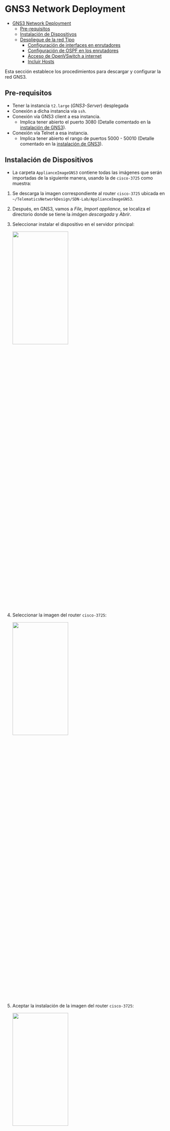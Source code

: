 # GNS3 Network Deployment

- [GNS3 Network Deployment](#gns3-network-deployment)
  - [Pre-requisitos](#pre-requisitos)
  - [Instalación de Dispositivos](#instalación-de-dispositivos)
  - [Despliegue de la red Tipo](#despliegue-de-la-red-tipo)
    - [Configuración de interfaces en enrutadores](#configuración-de-interfaces-en-enrutadores)
    - [Configuración de OSPF en los enrutadores](#configuración-de-ospf-en-los-enrutadores)
    - [Acceso de OpenVSwitch a internet](#acceso-de-openvswitch-a-internet)
    - [Incluir Hosts](#incluir-hosts)

Esta sección establece los procedimientos para descargar y configurar la red GNS3.

## Pre-requisitos

- Tener la instancia `t2.large` (*GNS3-Server*) desplegada
- Conexión a dicha instancia vía `ssh`.
- Conexión vía GNS3 client a esa instancia.
  - Implica tener abierto el puerto 3080 (Detalle comentado en la [instalación de GNS3](../../GNS3ServerDeployment/README.md#deploy-gns3-server)).
- Conexión vía Telnet a esa instancia.
  - Implica tener abierto el rango de puertos 5000 - 50010 (Detalle comentado en la [instalación de GNS3](../../GNS3ServerDeployment/README.md#deploy-gns3-server)).

## Instalación de Dispositivos

- La carpeta `ApplianceImageGNS3` contiene todas las imágenes que serán importadas de la siguiente manera, usando la de `cisco-3725` como muestra:

1. Se descarga la imagen correspondiente al router `cisco-3725` ubicada en `~/TelematicsNetworkDesign/SDN-Lab/ApplianceImageGNS3`.
2. Después, en GNS3, vamos a *File*, *Import appliance*, se localiza el directorio donde se tiene la *imágen descargada* y *Abrir*.
3. Seleccionar instalar el dispositivo en el servidor principal:

    <img src="./img/1.PNG"  width="60%" height="30%">

4. Seleccionar la imagen del router `cisco-3725`:

    <img src="./img/2.PNG"  width="60%" height="30%">

5. Aceptar la instalación de la imagen del router `cisco-3725`:

    <img src="./img/3.PNG"  width="60%" height="30%">

6. Terminar el proceso de instalación de la imagen del router `cisco-3725`:

    <img src="./img/4.PNG"  width="60%" height="30%">

7. Recibir mensaje de imagen del router `cisco-3725` instalada:

    <img src="./img/5.PNG"  width="60%" height="30%">

8. Verificar que la imagen del router `cisco-3725` ha sido instalada

    <img src="./img/6.PNG"  width="60%" height="30%">

## Despliegue de la red Tipo

1. Crear un nuevo proyecto en `File` y `New blank project` para empezar a desplegar la red.
2. Se deben importar los appliance según la arquitectura siguiente, así como conectarlos entre si:

  <img src="./img/7.png"  width="60%" height="30%">

> **Note:**: *Por defecto al importar el *appliance* Open vSwitch aparece con un ícono que debe ser cambiado.*

  <img src="./img/8.PNG"  width="60%" height="30%">

### Configuración de interfaces en enrutadores

- Para R1:

  ```console
  configure terminal
  interface f0/0
  ip address 10.1.1.1 255.255.255.0
  no shutdown
  end
  ```

  ```console
  configure terminal
  interface f0/1
  ip address 10.1.2.1 255.255.255.0
  no shutdown
  end
  ```

  - Se guardara la configuración del enrutador R1 introduciendo el comando:

  ```console
  copy running-config startup-config
  ```

- Para R3

  ```console
  configure terminal
  interface f0/0
  ip address 10.1.2.2 255.255.255.0
  no shutdown
  end
  ```

  ```console
  configure terminal
  interface f0/1
  ip address 10.1.4.1 255.255.255.0
  no shutdown
  end
  ```

  - Se guardara la configuración del enrutador R1_1 introduciendo el comando:

  ```console
  copy running-config startup-config
  ```

- Para R2

  ```console
  configure terminal
  interface f0/0
  ip address 10.1.1.2 255.255.255.0
  no shutdown
  end
  ```

  ```console
  configure terminal
  interface f0/1
  ip address 10.1.3.1 255.255.255.0
  no shutdown
  end
  ```

  - Se guardara la configuración del enrutador R2 introduciendo el comando:

  ```console
  copy running-config startup-config
  ```

- Para R4

  ```console
  configure terminal
  interface f0/0
  ip address 10.1.3.2 255.255.255.0
  no shutdown
  end
  ```

  ```console
  configure terminal
  interface f0/1
  ip address 10.1.5.1 255.255.255.0
  no shutdown
  end
  ```

  - Se guardara la configuración del enrutador R2_2 introduciendo el comando:

  ```console
  copy running-config startup-config
  ```

### Configuración de OSPF en los enrutadores

- Para hacer que los routers operen bajo el protocolo habrá que configurarlos de la siguiente manera (todos igual).

  ```console
  configure terminal
  router ospf 1
  network 10.0.0.0 0.255.255.255 area 0
  end
  ```

- Se guardara la configuración del enrutador R2_2 introduciendo el comando:

  ```console
  copy running-config startup-config
  ```

- Debería existir comunicación entre routers, por ejemplo de R1 a R4:

  ```console
  R1#ping 10.1.5.1

  Type escape sequence to abort.
  Sending 5, 100-byte ICMP Echos to 10.1.5.1, timeout is 2 seconds:
  !!!!!
  Success rate is 100 percent (5/5), round-trip min/avg/max = 24/30/36 ms
  ```

- Se podría comprobar la existencia de vecinos:

  ```console
  R1#show ip ospf neighbor

  Neighbor ID     Pri   State           Dead Time   Address         Interface
  10.1.3.1          1   FULL/DR         00:00:30    10.1.1.2        FastEthernet0/0
  10.1.4.1          1   FULL/DR         00:00:31    10.1.2.2        FastEthernet0/1
  ```

### Acceso de OpenVSwitch a internet

En este paso se debe habilitar el acceso del `OpenVSwitch` a internet de manera que pueda conectarse al controlador SDN.

Como se muestra en la siguiente figura se debe:

1. Seleccionar los end devices en el cliente GNS3.
2. Arrastrar el Cloud hacia el proyecto.
3. Doble clic encima del ícono de la nube.
4. Habilita el checkbox `show special interfaces`.
5. Seleccionar y agregar la interfaz `virbr0`.
6. Conectar la interfaz `eth0` del `OpenVSwitch` a la `virbr0` de la nube.

    <img src="./img/9.PNG"  width="60%" height="30%">

7. Inspeccionar las interfaces de la instancia de AWS vía `ip addr` para verificar que la interfaz `virbr0` esté habilitada.

    ```console
    3: virbr0: <BROADCAST,MULTICAST,UP,LOWER_UP> mtu 1500 qdisc noqueue state UP group default qlen 1000
      link/ether 52:54:00:45:6a:2e brd ff:ff:ff:ff:ff:ff
      inet 192.168.122.1/24 brd 192.168.122.255 scope global virbr0
         valid_lft forever preferred_lft forever
    ```

8. Una vez conocida la IP de la interfaz de red, se procede a configurar OVS para tener acceso a internet, y, por consiguiente, a la instancia donde estará desplegado el controlador. Para conseguir esto se requieren dar dos pasos: asignarle una IP adecuada a la interfaz eth0 y abrir un gateway hacia la interfaz de red que dará acceso a internet

    ```console
    ifconfig eth0  192.168.122.101
    ip route add default via 192.168.122.1
    ```

9. Se verifica la conexión enviando paquetes ICMP desde el controlador hacia internet

    ```console
    ping 8.8.8.8
    ```

> **Note**: *Es posible que sea necesario generar una regla de entrada en la instancia EC2 para habilitar el acceso vía ICMP.*

  <img src="./img/10.PNG">

> **Note:**: *Fuera del scope de este ejercicio queda habilitar la salida a internet desde los enrutadores.*

### Incluir Hosts

El VPSC, disponible por defecto en GNS3, es el hosts que conectaremos al extremo de la red. La configuración a aplicar en este caso es simplemente agregar las IPs en las interfaces que se conectan. 

- PC1

```console
show ip
ip 10.1.4.2/24 10.1.4.1
```

- PC2

```console
show ip
ip 10.1.5.2/24 10.1.5.1
```
